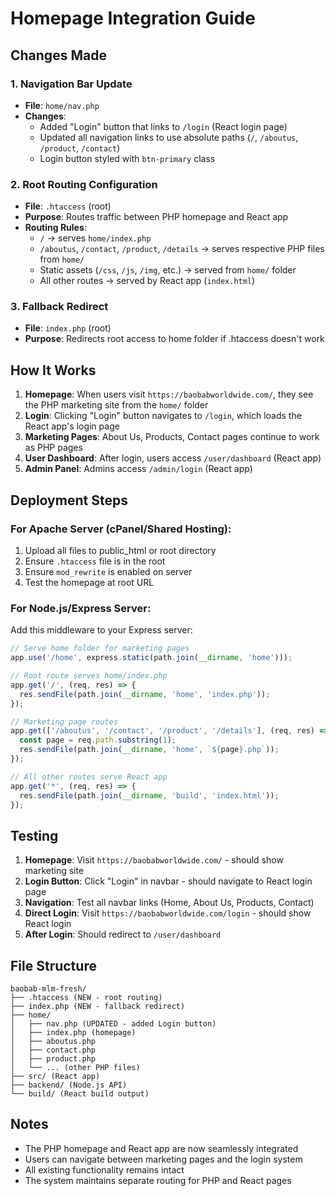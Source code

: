 # Homepage Integration Guide

## Changes Made

### 1. Navigation Bar Update
- **File**: `home/nav.php`
- **Changes**:
  - Added "Login" button that links to `/login` (React login page)
  - Updated all navigation links to use absolute paths (`/`, `/aboutus`, `/product`, `/contact`)
  - Login button styled with `btn-primary` class

### 2. Root Routing Configuration
- **File**: `.htaccess` (root)
- **Purpose**: Routes traffic between PHP homepage and React app
- **Routing Rules**:
  - `/` → serves `home/index.php`
  - `/aboutus`, `/contact`, `/product`, `/details` → serves respective PHP files from `home/`
  - Static assets (`/css`, `/js`, `/img`, etc.) → served from `home/` folder
  - All other routes → served by React app (`index.html`)

### 3. Fallback Redirect
- **File**: `index.php` (root)
- **Purpose**: Redirects root access to home folder if .htaccess doesn't work

## How It Works

1. **Homepage**: When users visit `https://baobabworldwide.com/`, they see the PHP marketing site from the `home/` folder
2. **Login**: Clicking "Login" button navigates to `/login`, which loads the React app's login page
3. **Marketing Pages**: About Us, Products, Contact pages continue to work as PHP pages
4. **User Dashboard**: After login, users access `/user/dashboard` (React app)
5. **Admin Panel**: Admins access `/admin/login` (React app)

## Deployment Steps

### For Apache Server (cPanel/Shared Hosting):
1. Upload all files to public_html or root directory
2. Ensure `.htaccess` file is in the root
3. Ensure `mod_rewrite` is enabled on server
4. Test the homepage at root URL

### For Node.js/Express Server:
Add this middleware to your Express server:

```javascript
// Serve home folder for marketing pages
app.use('/home', express.static(path.join(__dirname, 'home')));

// Root route serves home/index.php
app.get('/', (req, res) => {
  res.sendFile(path.join(__dirname, 'home', 'index.php'));
});

// Marketing page routes
app.get(['/aboutus', '/contact', '/product', '/details'], (req, res) => {
  const page = req.path.substring(1);
  res.sendFile(path.join(__dirname, 'home', `${page}.php`));
});

// All other routes serve React app
app.get('*', (req, res) => {
  res.sendFile(path.join(__dirname, 'build', 'index.html'));
});
```

## Testing

1. **Homepage**: Visit `https://baobabworldwide.com/` - should show marketing site
2. **Login Button**: Click "Login" in navbar - should navigate to React login page
3. **Navigation**: Test all navbar links (Home, About Us, Products, Contact)
4. **Direct Login**: Visit `https://baobabworldwide.com/login` - should show React login
5. **After Login**: Should redirect to `/user/dashboard`

## File Structure
```
baobab-mlm-fresh/
├── .htaccess (NEW - root routing)
├── index.php (NEW - fallback redirect)
├── home/
│   ├── nav.php (UPDATED - added Login button)
│   ├── index.php (homepage)
│   ├── aboutus.php
│   ├── contact.php
│   ├── product.php
│   └── ... (other PHP files)
├── src/ (React app)
├── backend/ (Node.js API)
└── build/ (React build output)
```

## Notes
- The PHP homepage and React app are now seamlessly integrated
- Users can navigate between marketing pages and the login system
- All existing functionality remains intact
- The system maintains separate routing for PHP and React pages
